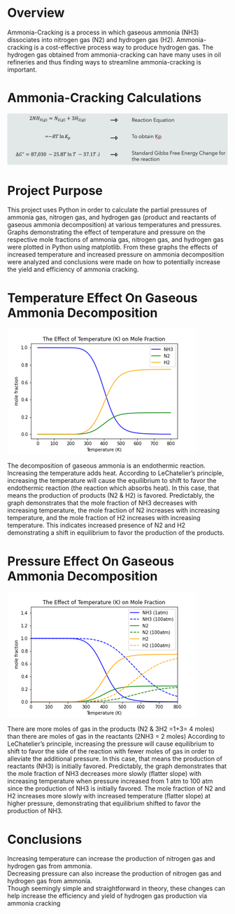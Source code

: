 # Overview
Ammonia-Cracking is a process in which gaseous ammonia (NH3) dissociates into nitrogen gas (N2) and hydrogen gas (H2). Ammonia-cracking is a cost-effective process way to produce hydrogen gas. The hydrogen gas obtained from ammonia-cracking can have many uses in oil refineries and thus finding ways to streamline ammonia-cracking is important. 

# Ammonia-Cracking Calculations
![Image](/Calculations/equations.png)

# Project Purpose
This project uses Python in order to calculate the partial pressures of ammonia gas, nitrogen gas, and hydrogen gas (product and reactants of gaseous ammonia decomposition) at various temperatures and pressures. Graphs demonstrating the effect of temperature and pressure on the respective mole fractions of ammonia gas, nitrogen gas, and hydrogen gas were plotted in Python using matplotlib. From these graphs the effects of increased temperature and increased pressure on ammonia decomposition were analyzed and conclusions were made on how to potentially increase the yield and efficiency of ammonia cracking. 

# Temperature Effect On Gaseous Ammonia Decomposition
![Image](/Ammonia_Cracking_Graphs/The_Effect_Of_Temperature(K)_On_Mole_Fraction_Version.png)

The decomposition of  gaseous ammonia is an endothermic reaction.  Increasing the temperature adds heat. According to LeChatelier’s principle, increasing the temperature will cause the equilibrium to shift to favor the endothermic reaction (the reaction which absorbs heat). In this case, that means the production of products (N2 & H2) is favored. Predictably, the graph demonstrates that the mole fraction of NH3 decreases with increasing temperature, the mole fraction of N2 increases with increasing temperature, and the mole fraction of H2 increases with increasing temperature. This indicates increased presence of N2 and H2 demonstrating a shift in equilibrium to favor the production of the products. 

# Pressure Effect On Gaseous Ammonia Decomposition
![Image](/Ammonia_Cracking_Graphs/The_Effect_Of_Temperature(K)_On_Mole_Fraction_Version_Pressure_Variation.png)

There are more moles of gas in the products (N2 & 3H2 =1+3= 4 moles) than there are moles of gas in the reactants (2NH3 = 2 moles)
According to LeChatelier’s principle, increasing the pressure will cause equilibrium to shift to favor the side of the reaction with fewer moles of gas in order to alleviate the additional pressure. In this case, that means the production of reactants (NH3) is initially favored. Predictably, the graph demonstrates that the mole fraction of NH3 decreases more slowly (flatter slope) with increasing temperature when pressure increased from 1 atm to 100 atm since the production of NH3 is initially favored. The mole fraction of N2 and H2 increases more slowly with increased temperature (flatter slope) at higher pressure, demonstrating that equilibrium shifted to favor the production of NH3.

# Conclusions
Increasing temperature can increase the production of nitrogen gas and hydrogen gas from ammonia.  
Decreasing pressure can also increase the production of nitrogen gas and hydrogen gas from ammonia.  
Though seemingly simple and straightforward in theory, these changes can help increase the efficiency and yield of hydrogen gas production via ammonia cracking

